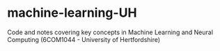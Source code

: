 # machine-learning-UH
Code and notes covering key concepts in Machine Learning and Neural Computing (6COM1044 - University of Hertfordshire)

